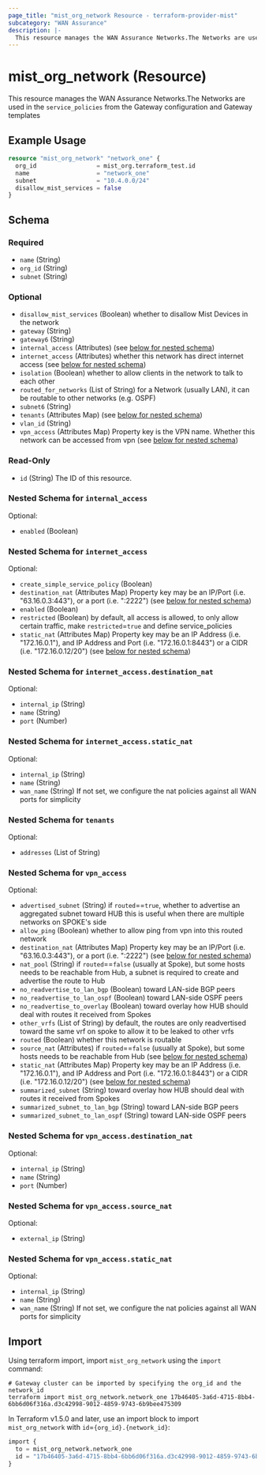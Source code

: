 ```yaml
---
page_title: "mist_org_network Resource - terraform-provider-mist"
subcategory: "WAN Assurance"
description: |-
  This resource manages the WAN Assurance Networks.The Networks are used in the service_policies from the Gateway configuration and Gateway templates
---
```


# mist_org_network (Resource)

This resource manages the WAN Assurance Networks.The Networks are used in the `service_policies` from the Gateway configuration and Gateway templates


## Example Usage

```terraform
resource "mist_org_network" "network_one" {
  org_id                 = mist_org.terraform_test.id
  name                   = "network_one"
  subnet                 = "10.4.0.0/24"
  disallow_mist_services = false
}
```

<!-- schema generated by tfplugindocs -->
## Schema

### Required

- `name` (String)
- `org_id` (String)
- `subnet` (String)

### Optional

- `disallow_mist_services` (Boolean) whether to disallow Mist Devices in the network
- `gateway` (String)
- `gateway6` (String)
- `internal_access` (Attributes) (see [below for nested schema](#nestedatt--internal_access))
- `internet_access` (Attributes) whether this network has direct internet access (see [below for nested schema](#nestedatt--internet_access))
- `isolation` (Boolean) whether to allow clients in the network to talk to each other
- `routed_for_networks` (List of String) for a Network (usually LAN), it can be routable to other networks (e.g. OSPF)
- `subnet6` (String)
- `tenants` (Attributes Map) (see [below for nested schema](#nestedatt--tenants))
- `vlan_id` (String)
- `vpn_access` (Attributes Map) Property key is the VPN name. Whether this network can be accessed from vpn (see [below for nested schema](#nestedatt--vpn_access))

### Read-Only

- `id` (String) The ID of this resource.

<a id="nestedatt--internal_access"></a>
### Nested Schema for `internal_access`

Optional:

- `enabled` (Boolean)


<a id="nestedatt--internet_access"></a>
### Nested Schema for `internet_access`

Optional:

- `create_simple_service_policy` (Boolean)
- `destination_nat` (Attributes Map) Property key may be an IP/Port (i.e. "63.16.0.3:443"), or a port (i.e. ":2222") (see [below for nested schema](#nestedatt--internet_access--destination_nat))
- `enabled` (Boolean)
- `restricted` (Boolean) by default, all access is allowed, to only allow certain traffic, make `restricted`=`true` and define service_policies
- `static_nat` (Attributes Map) Property key may be an IP Address (i.e. "172.16.0.1"), and IP Address and Port (i.e. "172.16.0.1:8443") or a CIDR (i.e. "172.16.0.12/20") (see [below for nested schema](#nestedatt--internet_access--static_nat))

<a id="nestedatt--internet_access--destination_nat"></a>
### Nested Schema for `internet_access.destination_nat`

Optional:

- `internal_ip` (String)
- `name` (String)
- `port` (Number)


<a id="nestedatt--internet_access--static_nat"></a>
### Nested Schema for `internet_access.static_nat`

Optional:

- `internal_ip` (String)
- `name` (String)
- `wan_name` (String) If not set, we configure the nat policies against all WAN ports for simplicity



<a id="nestedatt--tenants"></a>
### Nested Schema for `tenants`

Optional:

- `addresses` (List of String)


<a id="nestedatt--vpn_access"></a>
### Nested Schema for `vpn_access`

Optional:

- `advertised_subnet` (String) if `routed`==`true`, whether to advertise an aggregated subnet toward HUB this is useful when there are multiple networks on SPOKE's side
- `allow_ping` (Boolean) whether to allow ping from vpn into this routed network
- `destination_nat` (Attributes Map) Property key may be an IP/Port (i.e. "63.16.0.3:443"), or a port (i.e. ":2222") (see [below for nested schema](#nestedatt--vpn_access--destination_nat))
- `nat_pool` (String) if `routed`==`false` (usually at Spoke), but some hosts needs to be reachable from Hub, a subnet is required to create and advertise the route to Hub
- `no_readvertise_to_lan_bgp` (Boolean) toward LAN-side BGP peers
- `no_readvertise_to_lan_ospf` (Boolean) toward LAN-side OSPF peers
- `no_readvertise_to_overlay` (Boolean) toward overlay
how HUB should deal with routes it received from Spokes
- `other_vrfs` (List of String) by default, the routes are only readvertised toward the same vrf on spoke
to allow it to be leaked to other vrfs
- `routed` (Boolean) whether this network is routable
- `source_nat` (Attributes) if `routed`==`false` (usually at Spoke), but some hosts needs to be reachable from Hub (see [below for nested schema](#nestedatt--vpn_access--source_nat))
- `static_nat` (Attributes Map) Property key may be an IP Address (i.e. "172.16.0.1"), and IP Address and Port (i.e. "172.16.0.1:8443") or a CIDR (i.e. "172.16.0.12/20") (see [below for nested schema](#nestedatt--vpn_access--static_nat))
- `summarized_subnet` (String) toward overlay
how HUB should deal with routes it received from Spokes
- `summarized_subnet_to_lan_bgp` (String) toward LAN-side BGP peers
- `summarized_subnet_to_lan_ospf` (String) toward LAN-side OSPF peers

<a id="nestedatt--vpn_access--destination_nat"></a>
### Nested Schema for `vpn_access.destination_nat`

Optional:

- `internal_ip` (String)
- `name` (String)
- `port` (Number)


<a id="nestedatt--vpn_access--source_nat"></a>
### Nested Schema for `vpn_access.source_nat`

Optional:

- `external_ip` (String)


<a id="nestedatt--vpn_access--static_nat"></a>
### Nested Schema for `vpn_access.static_nat`

Optional:

- `internal_ip` (String)
- `name` (String)
- `wan_name` (String) If not set, we configure the nat policies against all WAN ports for simplicity



## Import
Using terraform import, import `mist_org_network` using the `import` command:
```shell
# Gateway cluster can be imported by specifying the org_id and the network_id
terraform import mist_org_network.network_one 17b46405-3a6d-4715-8bb4-6bb6d06f316a.d3c42998-9012-4859-9743-6b9bee475309
```


In Terraform v1.5.0 and later, use an import block to import `mist_org_network` with `id`=`{org_id}.{network_id}`:

```tf
import {
  to = mist_org_network.network_one
  id = "17b46405-3a6d-4715-8bb4-6bb6d06f316a.d3c42998-9012-4859-9743-6b9bee475309"
}
```
